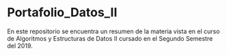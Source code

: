 # Portafolio_Datos_II

En este repositorio se encuentra un resumen de la materia vista en el curso de Algoritmos y Estructuras de Datos II cursado en el Segundo Semestre del 2019.
